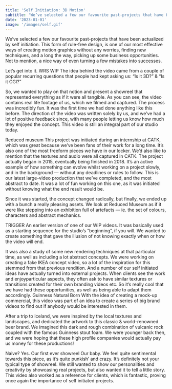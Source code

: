 ```yaml
---
title: 'Self Initiation: 3D Motion'
subtitle: 'We’ve selected a few our favourite past-projects that have been actualized by self initiation.'
date: '2023-01-01'
image: '/images/self.gif'
---
```


We’ve selected a few our favourite past-projects that have been actualized by self initiation. This form of rule-free design, is one of our most effective ways of creating motion graphics without any worries, finding new techniques, and a long the way, picking up some business opportunities. Not to mention, a nice way of even turning a few mistakes into successes.

Let’s get into it.
WRS WIP
The idea behind the video came from a couple of popular recurring questions that people had kept asking us: “Is it 3D?” & “Is it CGI?”

So, we wanted to play on that notion and present a showreel that represented everything as if it were all tangible.
As you can see, the video contains real life footage of us, which we filmed and captured.
The process was incredibly fun. It was the first time we had done anything like this before.
The direction of the video was written solely by us, and we’ve had a lot of positive feedback since, with many people letting us know how much they enjoyed the concept.
This video is still an integral part of our studio today.

Reduced museum
This project was initiated during an internship at CATK, which was great because we’ve been fans of their work for a long time. It’s also one of the most freeform pieces we have in our locker. We’d also like to mention that the textures and audio were all captured in CATK.
The project actually began in 2015, eventually being finished in 2018. It’s an active example of how something can evolve whilst working on a project slowly, and in the background — without any deadlines or rules to follow.
This is our latest large-video production that we’ve completed, and the most abstract to date.
It was a lot of fun working on this one, as it was initiated without knowing what the end result would be.

Since it was started, the concept changed radically, but finally, we ended up with a bunch a really pleasing assets.
We look at Reduced Museum as if it were like stepping into an exhibition full of artefacts — ie. the set of colours, characters and abstract mechanics.

TRIGGER
An earlier version of one of our WIP videos. It was basically used as a starting sequence for the studio’s “beginning”, if you will.
We wanted to create something that gave the illusion of not knowing exactly when or how the video will end.

It was also a study of some new rendering techniques at that particular time, as well as including a lot abstract concepts.
We were working on creating a fake IKEA concept video, so a lot of the inspiration for this stemmed from that previous rendition. And a number of our self initiated ideas have actually turned into external projects.
When clients see the work and enjoyparticular aspects, they often ask to have similar textures or transitions created for their own branding videos etc. So it’s really cool that we have had these opportunities, as well as being able to adapt them accordingly.
Guinness Natural Born
With the idea of creating a mock-up commercial, this video was part of an idea to create a series of big brand videos to find out if anybody would be interested in them.

After a trip to Iceland, we were inspired by the local textures and landscapes, and dedicated the artwork to this classic & world-renowned beer brand. We imagined this dark and rough combination of vulcanic rock coupled with the famous Guinness stout foam.
We were younger back then, and we were hoping that these high profile companies would actually pay us money for these productions!

Naive? Yes.
Our first ever showreel
Our baby. We feel quite sentimental towards this piece, as it’s quite punkish’ and crazy.
It’s definitely not your typical type of showreel. We still wanted to show our personalities and creativity by showcasing real projects, but also wanted it to tell a little story.
This video also worked as a reference for clients, which is fantastic, proving once again the importance of self initiated projects.